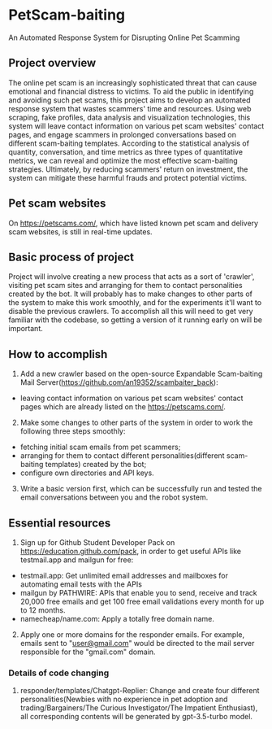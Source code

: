 # PetScam-baiting
An Automated Response System for Disrupting Online Pet Scamming

## Project overview
The online pet scam is an increasingly sophisticated threat that can cause emotional and financial distress to victims. To aid the public in identifying and avoiding such pet scams, this project aims to develop an automated response system that wastes scammers' time and resources. Using web scraping, fake profiles, data analysis and visualization technologies, this system will leave contact information on various pet scam websites' contact pages, and engage scammers in prolonged conversations based on different scam-baiting templates. According to the statistical analysis of quantity, conversation, and time metrics as three types of quantitative metrics, we can reveal and optimize the most effective scam-baiting strategies. Ultimately, by reducing scammers' return on investment, the system can mitigate these harmful frauds and protect potential victims.

## Pet scam websites
On https://petscams.com/, which have listed known pet scam and delivery scam websites, is still in real-time updates.

## Basic process of project
Project will involve creating a new process that acts as a sort of 'crawler', visiting pet scam sites and arranging for them to contact personalities created by the bot. It will probably has to make changes to other parts of the system to make this work smoothly, and for the experiments it'll want to disable the previous crawlers. To accomplish all this will need to get very familiar with the codebase, so getting a version of it running early on will be important.

## How to accomplish
1. Add a new crawler based on the open-source Expandable Scam-baiting Mail Server(https://github.com/an19352/scambaiter_back):
  - leaving contact information on various pet scam websites' contact pages which are already listed on the https://petscams.com/.
2. Make some changes to other parts of the system in order to work the following three steps smoothly:
  - fetching initial scam emails from pet scammers;
  - arranging for them to contact different personalities(different scam-baiting templates) created by the bot;
  - configure own directories and API keys.
3. Write a basic version first, which can be successfully run and tested the email conversations between you and the robot system.

## Essential resources
1. Sign up for Github Student Developer Pack on https://education.github.com/pack, in order to get useful APIs like testmail.app and mailgun for free:
  - testmail.app: Get unlimited email addresses and mailboxes for automating email tests with the APIs
  - mailgun by PATHWIRE: APIs that enable you to send, receive and track 20,000 free emails and get 100 free email validations every month for up to 12 months.
  - namecheap/name.com: Apply a totally free domain name.
2. Apply one or more domains for the responder emails. For example, emails sent to "user@gmail.com" would be directed to the mail server responsible for the "gmail.com" domain.

### Details of code changing
1. responder/templates/Chatgpt-Replier: Change and create four different personalities(Newbies with no experience in pet adoption and trading/Bargainers/The Curious Investigator/The Impatient Enthusiast), all corresponding contents will be generated by gpt-3.5-turbo model. 
